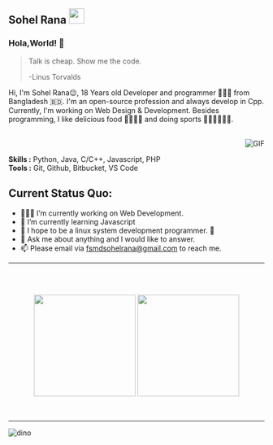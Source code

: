 ## Sohel Rana <img src="https://gitee.com/skykeyjoker/PicCloud/raw/master/img/Mario_Hello_Big.gif" width="30px">

### Hola,World! 👋

> Talk is cheap. Show me the code.
>
> -Linus Torvalds

Hi, I'm Sohel Rana😉, 18 Years old Developer and programmer 👨🏻‍💻 from Bangladesh 🇧🇩. I'm an open-source profession and always develop in Cpp. Currently, I'm working on Web Design & Development. Besides programming, I like delicious food 🥗🥩🌮🍣 and doing sports 🏃⛹️‍♂️🏋🏼‍♂️.
<br>
<br>

​	<img align="right" alt="GIF" src="https://media.giphy.com/media/iIqmM5tTjmpOB9mpbn/giphy.gif"/>

**Skills :** Python, Java, C/C++, Javascript, PHP
<br>
**Tools :** Git, Github, Bitbucket, VS Code


**Current Status Quo:**
----

* 👨🏻‍💻 I’m currently working on Web Development.
* 🌱 I’m currently learning Javascript
* 🤔  I hope to be a linux system development programmer. 🐧
* 💬 Ask me about anything and I would like to answer.
* 📫 Please email via fsmdsohelrana@gmail.com to reach me.



----


 <br>
 <br>
 <p align="center">
  <img height="200" src="https://github-readme-stats.vercel.app/api/top-langs/?username=fsmdsohel&theme=dracula"/>
 
  
  <img height="200" src="https://github-readme-stats.vercel.app/api?username=fsmdsohel&count_private=true&show_icons=true&theme=dracula&include_all_commits=true"/>
  </P><br>
  
 
----------------



![dino](https://gitee.com/skykeyjoker/PicCloud/raw/master/img/dino.gif)


